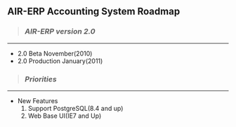 ## AIR-ERP Accounting System Roadmap ##

> ### _**AIR-ERP version 2.0**_ ###

---

  * 2.0 Beta November(2010)
  * 2.0 Production January(2011)

> ### _**Priorities**_ ###

---

  * New Features
    1. Support PostgreSQL(8.4 and up)
    1. Web Base UI(IE7 and Up)
